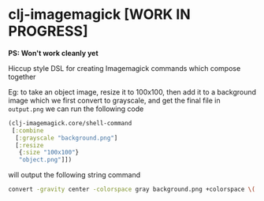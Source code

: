 # clj-imagemagick [WORK IN PROGRESS]

**PS: Won't work cleanly yet**

Hiccup style DSL for creating Imagemagick commands which compose together

Eg: to take an object image, resize it to 100x100, then add it to a background image which we first convert to grayscale, and get the final file in `output.png` we can run the following code

```clojure
(clj-imagemagick.core/shell-command
 [:combine
  [:grayscale "background.png"]
  [:resize
   {:size "100x100"}
   "object.png"]])
```

will output the following string command

```bash
convert -gravity center -colorspace gray background.png +colorspace \( object.png -resize 100x100 \) -composite out.png
```
